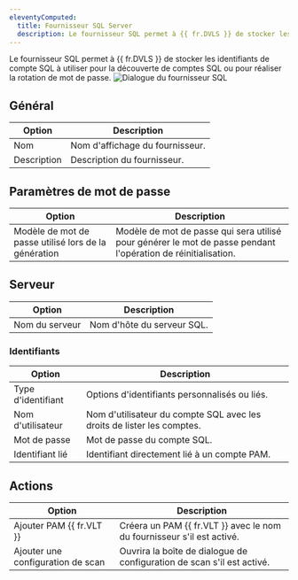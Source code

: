 ```yaml
---
eleventyComputed:
  title: Fournisseur SQL Server
  description: Le fournisseur SQL permet à {{ fr.DVLS }} de stocker les identifiants de compte SQL à utiliser pour la découverte de comptes SQL ou pour réaliser la rotation de mot de passe.
---
```

Le fournisseur SQL permet à {{ fr.DVLS }} de stocker les identifiants de compte SQL à utiliser pour la découverte de comptes SQL ou pour réaliser la rotation de mot de passe.
![Dialogue du fournisseur SQL](https://cdnweb.devolutions.net/docs/docs_en_server_ServerOp2118.png)

## Général
| Option      | Description                  |
|-------------|------------------------------|
| Nom         | Nom d'affichage du fournisseur.|
| Description | Description du fournisseur. |

## Paramètres de mot de passe
| Option                              | Description                                                                                        |
|-------------------------------------|----------------------------------------------------------------------------------------------------|
| Modèle de mot de passe utilisé lors de la génération| Modèle de mot de passe qui sera utilisé pour générer le mot de passe pendant l'opération de réinitialisation.  |

## Serveur
| Option      | Description                   |
|-------------|-------------------------------|
| Nom du serveur | Nom d'hôte du serveur SQL.   |

### Identifiants
| Option   | Description                                                        |
|----------|--------------------------------------------------------------------|
| Type d'identifiant | Options d'identifiants personnalisés ou liés.            | 
| Nom d'utilisateur | Nom d'utilisateur du compte SQL avec les droits de lister les comptes. |
| Mot de passe | Mot de passe du compte SQL.                              |
| Identifiant lié | Identifiant directement lié à un compte PAM.              | 

## Actions
| Option                | Description                                                         |
|-----------------------|---------------------------------------------------------------------|
| Ajouter PAM {{ fr.VLT }}  | Créera un PAM {{ fr.VLT }} avec le nom du fournisseur s'il est activé. |
| Ajouter une configuration de scan| Ouvrira la boîte de dialogue de configuration de scan s'il est activé.                 |